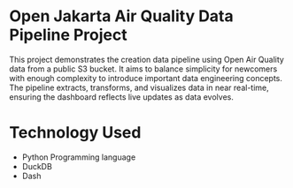 # Open Jakarta Air Quality Data Pipeline Project
This project demonstrates the creation data pipeline using Open Air Quality data from a public S3 bucket. It aims to balance simplicity for newcomers with enough complexity to introduce important data engineering concepts. The pipeline extracts, transforms, and visualizes data in near real-time, ensuring the dashboard reflects live updates as data evolves.

# Technology Used
* Python Programming language
* DuckDB
* Dash
